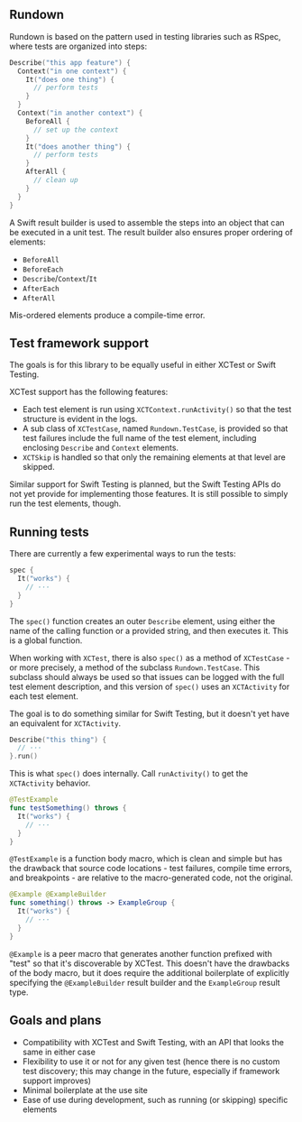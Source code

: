 ## Rundown

Rundown is based on the pattern used in testing libraries such as RSpec, where tests are organized into steps:

```swift
Describe("this app feature") {
  Context("in one context") {
    It("does one thing") {
      // perform tests
    }
  }
  Context("in another context") {
    BeforeAll {
      // set up the context
    }
    It("does another thing") {
      // perform tests
    }
    AfterAll {
      // clean up
    }
  }
}
```

A Swift result builder is used to assemble the steps into an object that can be executed in a unit test. The result builder also ensures proper ordering of elements:

* `BeforeAll`
* `BeforeEach`
* `Describe`/`Context`/`It`
* `AfterEach`
* `AfterAll`

Mis-ordered elements produce a compile-time error.

## Test framework support

The goals is for this library to be equally useful in either XCTest or Swift Testing.

XCTest support has the following features:

* Each test element is run using `XCTContext.runActivity()` so that the test structure is evident in the logs.
* A sub class of `XCTestCase`, named `Rundown.TestCase`, is provided so that test failures include the full name of the test element, including enclosing `Describe` and `Context` elements.
* `XCTSkip` is handled so that only the remaining elements at that level are skipped.

Similar support for Swift Testing is planned, but the Swift Testing APIs do not yet provide for implementing those features. It is still possible to simply run the test elements, though. 

## Running tests

There are currently a few experimental ways to run the tests:

``` swift
spec {
  It("works") {
    // ···
  }
}
```

The `spec()` function creates an outer `Describe` element, using either the name of the calling function or a provided string, and then executes it. This is a global function.

When working with `XCTest`, there is also `spec()` as a method of `XCTestCase` - or more precisely, a method of the subclass `Rundown.TestCase`. This subclass should always be used so that issues can be logged with the full test element description, and this version of `spec()` uses an `XCTActivity` for each test element. 

The goal is to do something similar for Swift Testing, but it doesn't yet have an equivalent for `XCTActivity`.


``` swift
Describe("this thing") {
  // ···
}.run()
```

This is what `spec()` does internally. Call `runActivity()` to get the `XCTActivity` behavior.

``` swift
@TestExample
func testSomething() throws {
  It("works") {
    // ···
  }
}
```

`@TestExample` is a function body macro, which is clean and simple but has the drawback that source code locations - test failures, compile time errors, and breakpoints - are relative to the macro-generated code, not the original.

``` swift
@Example @ExampleBuilder
func something() throws -> ExampleGroup {
  It("works") {
    // ···
  }
}
```

`@Example` is a peer macro that generates another function prefixed with "test" so that it's discoverable by XCTest. This doesn't have the drawbacks of the body macro, but it does require the additional boilerplate of explicitly specifying the `@ExampleBuilder` result builder and the `ExampleGroup` result type.

## Goals and plans

* Compatibility with XCTest and Swift Testing, with an API that looks the same in either case
* Flexibility to use it or not for any given test (hence there is no custom test discovery; this may change in the future, especially if framework support improves)
* Minimal boilerplate at the use site
* Ease of use during development, such as running (or skipping) specific elements
